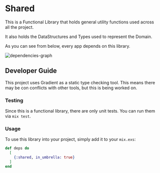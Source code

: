 # Shared

This is a Functional Library that holds general utility functions used across 
all the project. 

It also holds the DataStructures and Types used to represent the Domain. 

As you can see from below, every app depends on this library.

![dependencies-graph](./store_logic.svg)

## Developer Guide

This project uses Gradient as a static type checking tool. This means there 
may be con conflicts with other tools, but this is being worked on. 

### Testing

Since this is a functional library, there are only unit tests. You can run them
via `mix test`.

### Usage

To use this library into your project, simply add it to your `mix.exs`:

```elixir
def deps do
  [
    {:shared, in_umbrella: true}
  ]
end
```
